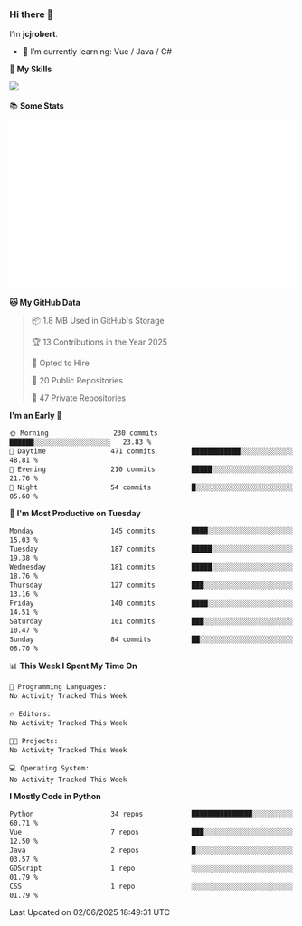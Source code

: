 ### Hi there 👋

I’m **jcjrobert**.

- 🌱 I’m currently learning: Vue / Java / C#

🌟 **My Skills**

![](https://img.shields.io/badge/-Python-3e74a2?style=flat-square&logo=Python&logoColor=fff)

📚 **Some Stats**

![](https://github.com/jcjrobert/github-stats/blob/master/generated/overview.svg)

<!--START_SECTION:waka-->
**🐱 My GitHub Data** 

> 📦 1.8 MB Used in GitHub's Storage 
 > 
> 🏆 13 Contributions in the Year 2025
 > 
> 💼 Opted to Hire
 > 
> 📜 20 Public Repositories 
 > 
> 🔑 47 Private Repositories 
 > 
**I'm an Early 🐤** 

```text
🌞 Morning                230 commits         ██████░░░░░░░░░░░░░░░░░░░   23.83 % 
🌆 Daytime                471 commits         ████████████░░░░░░░░░░░░░   48.81 % 
🌃 Evening                210 commits         █████░░░░░░░░░░░░░░░░░░░░   21.76 % 
🌙 Night                  54 commits          █░░░░░░░░░░░░░░░░░░░░░░░░   05.60 % 
```
📅 **I'm Most Productive on Tuesday** 

```text
Monday                   145 commits         ████░░░░░░░░░░░░░░░░░░░░░   15.03 % 
Tuesday                  187 commits         █████░░░░░░░░░░░░░░░░░░░░   19.38 % 
Wednesday                181 commits         █████░░░░░░░░░░░░░░░░░░░░   18.76 % 
Thursday                 127 commits         ███░░░░░░░░░░░░░░░░░░░░░░   13.16 % 
Friday                   140 commits         ████░░░░░░░░░░░░░░░░░░░░░   14.51 % 
Saturday                 101 commits         ███░░░░░░░░░░░░░░░░░░░░░░   10.47 % 
Sunday                   84 commits          ██░░░░░░░░░░░░░░░░░░░░░░░   08.70 % 
```


📊 **This Week I Spent My Time On** 

```text
💬 Programming Languages: 
No Activity Tracked This Week

🔥 Editors: 
No Activity Tracked This Week

🐱‍💻 Projects: 
No Activity Tracked This Week

💻 Operating System: 
No Activity Tracked This Week
```

**I Mostly Code in Python** 

```text
Python                   34 repos            ███████████████░░░░░░░░░░   60.71 % 
Vue                      7 repos             ███░░░░░░░░░░░░░░░░░░░░░░   12.50 % 
Java                     2 repos             █░░░░░░░░░░░░░░░░░░░░░░░░   03.57 % 
GDScript                 1 repo              ░░░░░░░░░░░░░░░░░░░░░░░░░   01.79 % 
CSS                      1 repo              ░░░░░░░░░░░░░░░░░░░░░░░░░   01.79 % 
```




 Last Updated on 02/06/2025 18:49:31 UTC
<!--END_SECTION:waka-->
